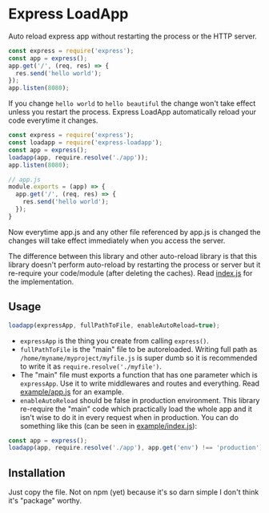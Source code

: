 # Express LoadApp

Auto reload express app without restarting the process or the HTTP server.

```js
const express = require('express');
const app = express();
app.get('/', (req, res) => {
  res.send('hello world');
});
app.listen(8080);
```

If you change `hello world` to `hello beautiful` the change won't take effect unless you restart the process. Express LoadApp automatically reload your code everytime it changes.

```js
const express = require('express');
const loadapp = require('express-loadapp');
const app = express();
loadapp(app, require.resolve('./app'));
app.listen(8080);
```

```js
// app.js
module.exports = (app) => {
  app.get('/', (req, res) => {
    res.send('hello world');
  });
}
```

Now everytime app.js and any other file referenced by app.js is changed the changes will take effect immediately when you access the server.

The difference between this library and other auto-reload library is that this library doesn't perform auto-reload by restarting the process or server but it re-require your code/module (after deleting the caches). Read [index.js](/index.js) for the implementation.

## Usage

```js
loadapp(expressApp, fullPathToFile, enableAutoReload=true);
```

- `expressApp` is the thing you create from calling `express()`.
- `fullPathToFile` is the "main" file to be autoreloaded. Writing full path as `/home/myname/myproject/myfile.js` is super dumb so it is recommended to write it as `require.resolve('./myfile')`.
- The "main" file must exports a function that has one parameter which is `expressApp`. Use it to write middlewares and routes and everything. Read [example/app.js](/example/app.js) for an example.
- `enableAutoReload` should be false in production environment. This library re-require the "main" code which practically load the whole app and it isn't wise to do it in every request when in production. You can do something like this (can be seen in [example/index.js](/example/index.js)):

```js
const app = express();
loadapp(app, require.resolve('./app'), app.get('env') !== 'production');
```

## Installation

Just copy the file. Not on npm (yet) because it's so darn simple I don't think it's "package" worthy.
